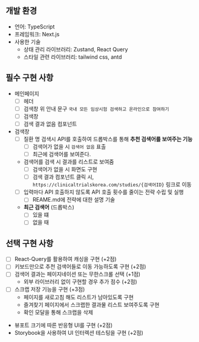 ## **개발 환경**
- 언어: TypeScript
- 프레임워크: Next.js
- 사용한 기술
  - 상태 관리 라이브러리: Zustand, React Query
  - 스타일 관련 라이브러리: tailwind css, antd

## **필수 구현 사항**
- 메인페이지
  - [ ] 헤더
  - [ ] 검색창 위 안내 문구 `국내 모든 임상시험 검색하고 온라인으로 참여하기`
  - [ ] 검색창
  - [ ] 검색 결과 없음 컴포넌트

- 검색창
  - [ ] 질환 명 검색시 API를 호출하여 드롭박스를 통해 **추천 검색어를 보여주는 기능**
    - [ ] 검색어가 없을 시 `검색어 없음` 표출
    - [ ] 최근에 검색어를 보여준다.
  - 검색어를 검색 시 결과를 리스트로 보여줌
    - [ ] 검색어가 없을 시 화면도 구현
    - [ ] 검색 결과 컴포넌트 클릭 시, `https://clinicaltrialskorea.com/studies/{검색어ID}` 링크로 이동
  - [ ] 입력마다 API 호출하지 않도록 API 호출 횟수를 줄이는 전략 수립 및 실행
    - [ ] REAME.md에 전략에 대한 설명 기술
  - **최근 검색어** (드롭박스)
    - [ ] 있을 떄
    - [ ] 없을 때

## **선택 구현 사항**
- [ ] React-Query를 활용하여 캐싱을 구현 (+2점)
- [ ] 키보드만으로 추천 검색어들로 이동 가능하도록 구현 (+2점)
- [ ] 검색어 결과는 페이지네이션 또는 무한스크롤 선택 (+1점)
  - 외부 라이브러리 없이 구현할 경우 추가 점수 (+2점)
- [ ] 스크랩 저장 기능을 구현 (+3점)
  - 페이지를 새로고침 해도 리스트가 남아있도록 구현
  - 즐겨찾기 페이지에서 스크랩한 결과물 리스트 보여주도록 구현
  - 확인 모달을 통해 스크랩을 삭제
- 뷰포트 크기에 따른 반응형 UI를 구현 (+2점)
- Storybook을 사용하여 UI 인터렉션 테스팅을 구현 (+2점)